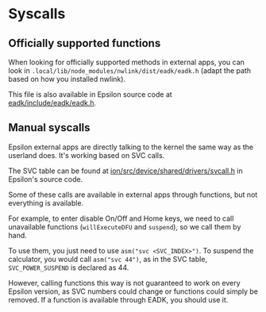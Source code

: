 # Syscalls

## Officially supported functions

When looking for officially supported methods in external apps, you can look in
`.local/lib/node_modules/nwlink/dist/eadk/eadk.h` (adapt the path based on how
you installed nwlink).

This file is also available in Epsilon source code at
[eadk/include/eadk/eadk.h](https://github.com/numworks/epsilon/blob/master/eadk/include/eadk/eadk.h).

<!-- TODO: Explain available functions -->

## Manual syscalls

Epsilon external apps are directly talking to the kernel the same way as the
userland does. It's working based on SVC calls.

The SVC table can be found at
[ion/src/device/shared/drivers/svcall.h](https://github.com/numworks/epsilon/blob/master/ion/src/device/shared/drivers/svcall.h#L46)
in Epsilon's source code.

Some of these calls are available in external apps through functions, but not
everything is available.

For example, to enter disable On/Off and Home keys, we need to call unavailable
functions (`willExecuteDFU` and `suspend`), so we call them by hand.

To use them, you just need to use `asm("svc <SVC_INDEX>")`. To suspend the
calculator, you would call `asm("svc 44")`, as in the SVC table,
`SVC_POWER_SUSPEND` is declared as 44.

However, calling functions this way is not guaranteed to work on every Epsilon
version, as SVC numbers could change or functions could simply be removed. If a
function is available through EADK, you should use it.
